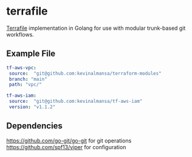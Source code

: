 # terrafile

[Terrafile]() implementation in Golang for use with modular trunk-based git workflows.

## Example File

```yaml
tf-aws-vpc:
 source:  "git@github.com:kevinalmansa/terraform-modules"
 branch: "main"
 path: "vpc/"

tf-aws-iam:
 source:  "git@github.com:kevinalmansa/tf-aws-iam"
 version: "v1.1.2"
```

## Dependencies

https://github.com/go-git/go-git for git operations
https://github.com/spf13/viper for configuration
